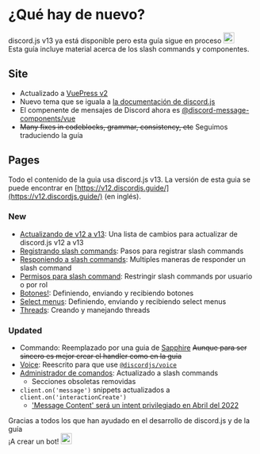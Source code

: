<style scoped>
.emoji-container {
	display: inline-block;
}

.emoji-container .emoji-image {
	width: 1.375rem;
	height: 1.375rem;
	vertical-align: bottom;
}
</style>

# ¿Qué hay de nuevo?

<DiscordMessages>
	<DiscordMessage profile="bot">
		<template #interactions>
			<DiscordInteraction
				profile="user"
				author="discord.js"
				:command="true"
			>upgrade</DiscordInteraction>
		</template>
		discord.js v13 ya está disponible pero esta guía sigue en proceso
		<span class="emoji-container">
			<img class="emoji-image" title="tada" src="https://twemoji.maxcdn.com/v/13.1.0/72x72/1f629.png" alt="" />
		</span>
		<br />
		Esta guía incluye material acerca de los slash commands y componentes.
	</DiscordMessage>
</DiscordMessages>

## Site

- Actualizado a [VuePress v2](https://v2.vuepress.vuejs.org/)
- Nuevo tema que se iguala a [la documentación de discord.js](https://discord.js.org/)
- El compenente de mensajes de Discord ahora es [@discord-message-components/vue](https://github.com/Danktuary/discord-message-components/blob/main/packages/vue/README.md)
- ~~Many fixes in codeblocks, grammar, consistency, etc~~ Seguimos traduciendo la guía

## Pages

Todo el contenido de la guia usa discord.js v13. La versión de esta guia se puede encontrar en [https://v12.discordjs.guide/](https://v12.discordjs.guide/) (en inglés).

### New

- [Actualizando de v12 a v13](/additional-info/changes-in-v13.md): Una lista de cambios para actualizar de discord.js v12 a v13
- [Registrando slash commands](/interactions/registering-slash-commands.md): Pasos para registrar slash commands
- [Responiendo a slash commands](/interactions/replying-to-slash-commands.md): Multiples maneras de responder un slash command
- [Permisos para slash command](/interactions/slash-command-permissions.md): Restringir slash commands por usuario o por rol
- [Botones!](/interactions/buttons.md): Definiendo, enviando y recibiendo botones
- [Select menus](/interactions/select-menus.md): Definiendo, enviando y recibiendo select menus
- [Threads](/popular-topics/threads.md): Creando y manejando threads

### Updated

- Commando: Reemplazado por una guia de [Sapphire](https://github.com/discordjs/guide/pull/711) ~~Aunque para ser sincero es mejor crear el handler como en la guia~~
- [Voice](/voice/): Reescrito para que use [`@discordjs/voice`](https://github.com/discordjs/voice) 
- [Administrador de comandos](/command-handling/): Actualizado a slash commands
	- Secciones obsoletas removidas
- `client.on('message')` snippets actualizados a `client.on('interactionCreate')`
	- ['Message Content' será un intent privilegiado en Abril del 2022](https://support-dev.discord.com/hc/es-es/articles/4404772028055)

<DiscordMessages>
	<DiscordMessage profile="bot">
		Gracias a todos los que han ayudado en el desarrollo de discord.js y de la guía
		<br />
		¡A crear un bot!
		<span class="emoji-container">
			<img class="emoji-image" title="heart" src="https://twemoji.maxcdn.com/v/13.1.0/72x72/2764.png" alt="" />
		</span>
	</DiscordMessage>
</DiscordMessages>
